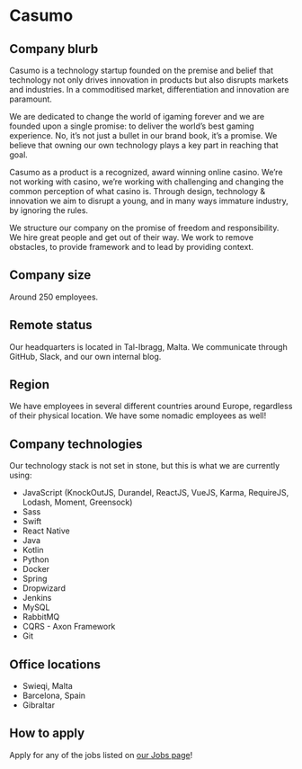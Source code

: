 # Casumo

## Company blurb

Casumo is a technology startup founded on the premise and belief that technology not only drives innovation in products but also disrupts markets and industries. In a commoditised market, differentiation and innovation are paramount.

We are dedicated to change the world of igaming forever and we are founded upon a single promise: to deliver the world’s best gaming experience. No, it’s not just a bullet in our brand book, it’s a promise. We believe that owning our own technology plays a key part in reaching that goal.

Casumo as a product is a recognized, award winning online casino. We’re not working with casino, we’re working with challenging and changing the common perception of what casino is. Through design, technology & innovation we aim to disrupt a young, and in many ways immature industry, by ignoring the rules.

We structure our company on the promise of freedom and responsibility. We hire great people and get out of their way. We work to remove obstacles, to provide framework and to lead by providing context.

## Company size

Around 250 employees.

## Remote status

Our headquarters is located in Tal-Ibragg, Malta. We communicate through GitHub, Slack, and our own internal blog.

## Region

We have employees in several different countries around Europe, regardless of their physical location. We have some nomadic employees as well!

## Company technologies

Our technology stack is not set in stone, but this is what we are currently using:

- JavaScript (KnockOutJS, Durandel, ReactJS, VueJS, Karma, RequireJS, Lodash, Moment, Greensock)
- Sass
- Swift
- React Native
- Java
- Kotlin
- Python
- Docker
- Spring
- Dropwizard
- Jenkins
- MySQL
- RabbitMQ
- CQRS - Axon Framework
- Git

## Office locations

- Swieqi, Malta
- Barcelona, Spain
- Gibraltar

## How to apply

Apply for any of the jobs listed on [our Jobs page](http://www.casumocareers.com/)!

